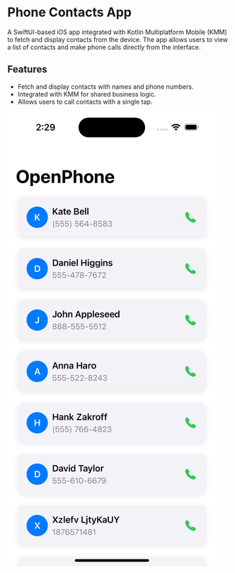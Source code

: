 # Phone Contacts App
A SwiftUI-based iOS app integrated with Kotlin Multiplatform Mobile (KMM) to fetch and display contacts from the device. The app allows users to view a list of contacts and make phone calls directly from the interface.

## Features
- Fetch and display contacts with names and phone numbers.
- Integrated with KMM for shared business logic.
- Allows users to call contacts with a single tap.

![Screenshot](/screenshot.png)

